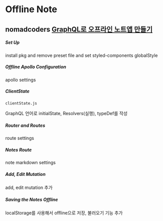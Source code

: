 # Offline Note

## nomadcoders [GraphQL로 오프라인 노트앱 만들기](https://academy.nomadcoders.co/courses/enrolled/424003)

##### Set Up

install pkg and remove preset file and set styled-components globalStyle

##### Offline Apollo Configuration

apollo settings

##### ClientState

`clientState.js`

GraphQL 언어로 initialState, Resolvers(실행), typeDef를 작성

##### Router and Routes

route settings

##### Notes Route

note markdown settings

##### Add, Edit Mutation

add, edit mutation 추가

##### Saving the Notes Offline

localStorage를 사용해서 offline으로 저장, 불러오기 기능 추가
